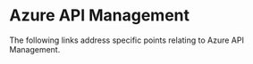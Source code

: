 # Azure API Management
The following links address specific points relating to Azure API Management.